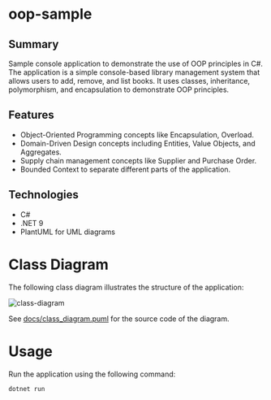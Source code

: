 # oop-sample

## Summary
Sample console application to demonstrate the use of OOP principles in C#.
The application is a simple console-based library management system that allows users to add, remove, and list books. It uses classes, inheritance, polymorphism, and encapsulation to demonstrate OOP principles.

## Features
- Object-Oriented Programming concepts like Encapsulation, Overload.
- Domain-Driven Design concepts including Entities, Value Objects, and Aggregates.
- Supply chain management concepts like Supplier and Purchase Order.
- Bounded Context to separate different parts of the application.

## Technologies
- C#
- .NET 9
- PlantUML for UML diagrams

# Class Diagram
The following class diagram illustrates the structure of the application:

![class-diagram](https://www.plantuml.com/plantuml/proxy?src=https://raw.githubusercontent.com/victiila06/oop-sample/refs/heads/main/docs/class-diagram.puml)

See [docs/class_diagram.puml](docs/class_diagram.puml) for the source code of the diagram.

# Usage
Run the application using the following command:

```bash
dotnet run
```